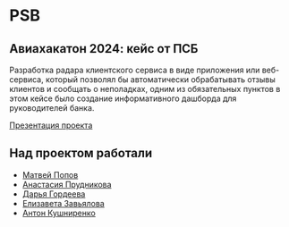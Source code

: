 # PSB

## Авиахакатон 2024: кейс от ПСБ

Разработка радара клиентского сервиса в виде приложения или веб-сервиса, 
который позволял бы автоматически обрабатывать отзывы клиентов и сообщать о 
неполадках, одним из обязательных пунктов в этом кейсе было создание 
информативного дашборда для руководителей банка.

[Презентация проекта](./doc/project_presentation.pdf)

## Над проектом работали

* [Матвей Попов](https://github.com/papey08)
* [Анастасия Прудникова](https://github.com/nastyapond)
* [Дарья Гордеева](https://github.com/ElizavetaZavyalova)
* [Елизавета Завьялова](https://github.com/DaGor53)
* [Антон Кушниренко](https://github.com/AntonKushnirenko)
